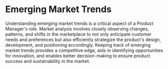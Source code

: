 # Emerging Market Trends

Understanding emerging market trends is a critical aspect of a Product Manager's role. Market analysis involves closely observing changes, patterns, and shifts in the marketplace to not only anticipate customer needs and preferences but also efficiently strategize the product's design, development, and positioning accordingly. Keeping track of emerging market trends provides a competitive edge, aids in identifying opportunities for innovation, and enables better decision-making to ensure product success and sustainability in the market.